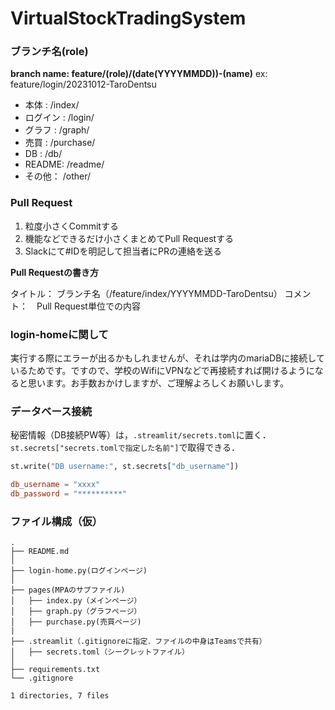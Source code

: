 # VirtualStockTradingSystem



### ブランチ名(role)
**branch name: feature/(role)/(date(YYYYMMDD))-(name)**
ex: feature/login/20231012-TaroDentsu

* 本体 : /index/
* ログイン : /login/
* グラフ : /graph/
* 売買 : /purchase/
* DB : /db/
* README: /readme/
* その他： /other/

### Pull Request

1. 粒度小さくCommitする
2. 機能などできるだけ小さくまとめてPull Requestする
3. Slackにて#IDを明記して担当者にPRの連絡を送る


**Pull Requestの書き方**

タイトル： ブランチ名（/feature/index/YYYYMMDD-TaroDentsu）
コメント：　Pull Request単位での内容


### login-homeに関して

実行する際にエラーが出るかもしれませんが、それは学内のmariaDBに接続しているためです。ですので、学校のWifiにVPNなどで再接続すれば開けるようになると思います。お手数おかけしますが、ご理解よろしくお願いします。


### データベース接続
秘密情報（DB接続PW等）は，`.streamlit/secrets.toml`に置く．
`st.secrets["secrets.tomlで指定した名前"]`で取得できる．

```py:sample.py
st.write("DB username:", st.secrets["db_username"])
```

```toml:.streamlit/secrets.toml
db_username = "xxxx"
db_password = "**********"
```


### ファイル構成（仮）
```
.
├── README.md
│
├── login-home.py(ログインページ)
│
├── pages(MPAのサブファイル)
│   ├── index.py（メインページ）
│   ├── graph.py（グラフページ）
│   ├── purchase.py(売買ページ)
|
├── .streamlit（.gitignoreに指定．ファイルの中身はTeamsで共有）
│   ├── secrets.toml（シークレットファイル）
│
├── requirements.txt
└── .gitignore

1 directories, 7 files
```


